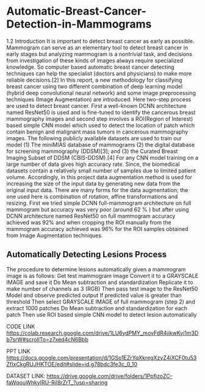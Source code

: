 # Automatic-Breast-Cancer-Detection-in-Mammograms

1.2 Introduction 
It is important to detect breast cancer as early as possible. Mammogram can serve as an elementary tool to detect breast cancer in early stages but analyzing mammogram is a nontrivial task, and decisions from investigation of these kinds of images always require specialized knowledge. So computer based automatic breast cancer detecting techniques can help the specialist (doctors and physicians) to make more reliable decisions.[2] In this report, a new methodology for classifying breast cancer using two different combination of deep learning model (hybrid deep convolutional neural network) and some image preprocessing techniques (Image Augmentation) are introduced. Here two-step process are used to detect breast cancer. First a well-known DCNN architecture named ResNet50 is used and is fine-tuned to identify the cancerous breast mammography images and second step involves a ROI(Region of Interest) based simple CNN model which used to detect the location of patch which contain benign and malignant mass tumors in cancerous mammography images. The following publicly available datasets are used to train our model (1) The miniMIAS database of mammograms (2) the digital database for screening mammography (DDSM)[3]; and (3) the Curated Breast Imaging Subset of DDSM (CBIS-DDSM).[4] For any CNN model training on a large number of data gives high accuracy rate. Since, the biomedical datasets contain a relatively small number of samples due to limited patient volume. Accordingly, in this project data augmentation method is used for increasing the size of the input data by generating new data from the original input data. There are many forms for the data augmentation; the one used here is combination of rotation, affine transformations and resizing. First we tried simple DCNN full-mammogram architecture on full mammogram but accuracy was very poor (around 62 % ) but after using DCNN architecture named ResNet50 on full mammogram accuracy achieved was 92% and when cropping the ROI manually from the mammogram accuracy achieved was 96% for the ROI samples obtained from Image Augmentation techniques.

## Automatically Detecting Lesions Process
The procedure to determine lesions automatically given a mammogram image is as follows:
Get test mammogram image
Convert it to a GRAYSCALE IMAGE and save it
Do Mean subtraction and standardization 
Replicate it to make number of channels as 3 (RGB)
Then pass test image to the ResNet50 Model and observe predicted output 
If predicted value is greater than threshold
Then select GRAYSCALE IMAGE of full mammogram (step 2) and extract 1000 patches 
Do Mean subtraction and standardization for each patch
Then use ROI based simple CNN model to detect lesion automatically 

CODE LINK
https://colab.research.google.com/drive/1LU6ydPMY_movFdR4iikwKyi1m3Db7srW#scrollTo=z7xed4cN6Bbb

PPT LINK
https://docs.google.com/presentation/d/1GSo1EZrYqXkregXzyZ4iXCF0tu53ZfIxCkgRUJHKTOE/edit#slide=id.g78bdc3fe3c_0_10

DATASET LINK:
https://drive.google.com/drive/folders/1PpfjzoZC-faWqouWhkyIRU-RiI8rZrT_?usp=sharing
